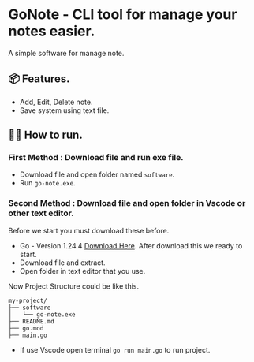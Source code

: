 # GoNote - CLI tool for manage your notes easier.

A simple software for manage note.

## 📦 Features.

- Add, Edit, Delete note.
- Save system using text file.

## 🏃‍♂️ How to run.

### First Method : Download file and run exe file.
- Download file and open folder named ```software```.
- Run ```go-note.exe```.

### Second Method : Download file and open folder in Vscode or other text editor.
Before we start you must download these before.
- Go - Version 1.24.4 [Download Here](https://go.dev/dl/).
After download this we ready to start.
- Download file and extract.
- Open folder in text editor that you use.

Now Project Structure could be like this.

```
my-project/
├── software
│   └── go-note.exe
├── README.md
├── go.mod
├── main.go
 ```

- If use Vscode open terminal ```go run main.go``` to run project.
